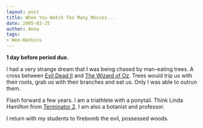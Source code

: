 ```yaml
---
layout: post
title: When You Watch Too Many Movies...
date: 2005-03-25
author: Anna
tags:
- Wee-Watkins
---
```


<b>1 day before period due.</b>

I had a very strange dream that I was being chased by man-eating trees. A cross between <a href="http://website.lineone.net/~kyle-p/evildead2-deadites-trees.htm">Evil Dead II</a> and <a href="http://home.iprimus.com.au/scooterj5/tree.jpg">The Wizard of Oz</a>. Trees would trip us with their roots, grab us with their branches and eat us. Only I was able to outrun them.

Flash forward a few years. I am a triathlete with a ponytail. Think Linda Hamilton from <a href="http://www.art.com/asp/sp-asp/_/Aff--CONF/CTID--117337010/RFID--184451/TKID--15003778/pd--10034590/posters.htm"> Terminator 2</a>. I am also a botanist and professor.

I return with my students to firebomb the evil, possessed woods.